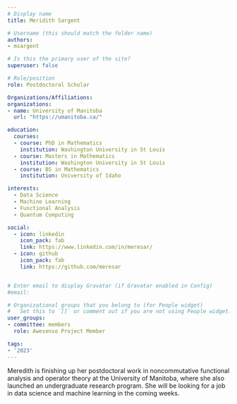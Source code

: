 ```yaml
---
# Display name
title: Meridith Sargent

# Username (this should match the folder name)
authors:
- msargent

# Is this the primary user of the site?
superuser: false

# Role/position
role: Postdoctoral Scholar

Organizations/Affiliations:
organizations:
- name: University of Manitoba
  url: "https://umanitoba.ca/"

education:
  courses:
  - course: PhD in Mathematics
    institution: Washington University in St Louis
  - course: Masters in Mathematics
    institution: Washington University in St Louis
  - course: BS in Mathematics
    institution: University of Idaho

interests:
  - Data Science
  - Machine Learning
  - Functional Analysis
  - Quantum Computing

social:
  - icon: linkedin
    icon_pack: fab
    link: https://www.linkedin.com/in/meresar/
  - icon: github
    icon_pack: fab
    link: https://github.com/meresar


# Enter email to display Gravatar (if Gravatar enabled in Config)
#email:

# Organizational groups that you belong to (for People widget)
#   Set this to `[]` or comment out if you are not using People widget.
user_groups:
- committee: members
  role: Awesense Project Member

tags:
- '2023'
---
```

Meredith is finishing up her postdoctoral work in noncommutative functional
analysis and operator theory at the University of Manitoba, where she also
launched an undergraduate research program. She will be looking for a job in
data science and machine learning in the coming weeks.
